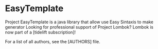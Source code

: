 # EasyTemplate
Project EasyTemplate is a java library that allow use Easy Sintaxis to make generator 
Looking for professional support of Project Lombok? Lombok is now part of a [tidelift subscription]!

For a list of all authors, see the [AUTHORS] file. 

 